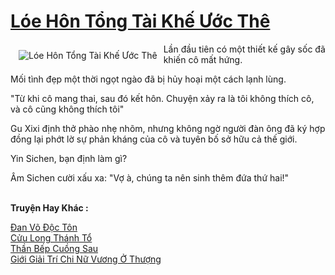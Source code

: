 <a href="https://truyenwiki.net/loe-hon-tong-tai-khe-uoc-the.36827/" title="Lóe Hôn Tổng Tài Khế Ước Thê"><h1>Lóe Hôn Tổng Tài Khế Ước Thê</h1></a><div style="display:table"><img align="right" style="float: left; padding: 10px;" src="https://truyenwiki.net/a/img/str/src/36827.jpg" alt="Lóe Hôn Tổng Tài Khế Ước Thê">Lần đầu tiên có một thiết kế gây sốc đã khiến cô mất hứng.<p></p> Mối tình đẹp một thời ngọt ngào đã bị hủy hoại một cách lạnh lùng.<p></p> "Từ khi cô mang thai, sau đó kết hôn. Chuyện xảy ra là tôi không thích cô, và cô cũng không thích tôi"<p></p> Gu Xixi định thở phào nhẹ nhõm, nhưng không ngờ người đàn ông đã ký hợp đồng lại phớt lờ sự phản kháng của cô và tuyên bố sở hữu cả thế giới.<p></p> Yin Sichen, bạn định làm gì?<p></p> Âm Sichen cười xấu xa: "Vợ à, chúng ta nên sinh thêm đứa thứ hai!"</div><p><br><b>Truyện Hay Khác :</b></p><a href="https://truyenwiki.net/dan-vo-doc-ton.35216/" alt="Đan Võ Độc Tôn">Đan Võ Độc Tôn</a><br/><a href="https://github.com/nownovels/wikidich/tree/master/truyenhay/35410" alt="Cửu Long Thánh Tổ">Cửu Long Thánh Tổ</a><br/><a href="https://sangtacviet.wordpress.com/2020/10/22/than-bep-cuong-sau/" alt="Thần Bếp Cuồng Sau">Thần Bếp Cuồng Sau</a><br/><a href="https://github.com/nownovels/wikidich/tree/master/truyenhay/35867" alt="Giới Giải Trí Chi Nữ Vương Ở Thượng">Giới Giải Trí Chi Nữ Vương Ở Thượng</a><br/>